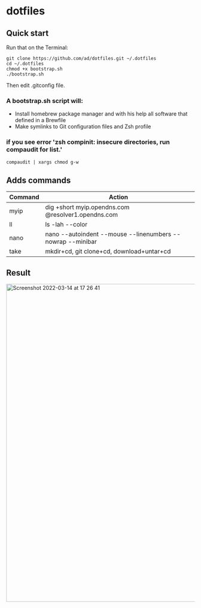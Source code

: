 # dotfiles

## Quick start

Run that on the Terminal:
```
git clone https://github.com/ad/dotfiles.git ~/.dotfiles
cd ~/.dotfiles
chmod +x bootstrap.sh
./bootstrap.sh
```

Then edit .gitconfig file.

### A bootstrap.sh script will:
- Install homebrew package manager and with his help all software that defined in a Brewfile
- Make symlinks to Git configuration files and Zsh profile

### if you see error 'zsh compinit: insecure directories, run compaudit for list.'

```
compaudit | xargs chmod g-w
```

## Adds commands

| Command | Action |
| ------- | ------ |
| myip | dig +short myip.opendns.com @resolver1.opendns.com |
| ll | ls -lah --color |
| nano | nano --autoindent --mouse --linenumbers --nowrap --minibar |
| take |  mkdir+cd, git clone+cd, download+untar+cd |


## Result
<img width="849" alt="Screenshot 2022-03-14 at 17 26 41" src="https://user-images.githubusercontent.com/35623/158192768-7b44db03-675f-463c-bc55-1a7d1c90bd5d.png">


